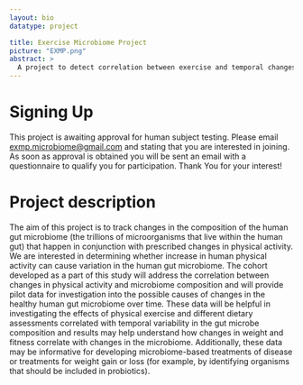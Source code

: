 ```yaml
---
layout: bio
datatype: project

title: Exercise Microbiome Project
picture: "EXMP.png"
abstract: >
  A project to detect correlation between exercise and temporal changes to the gut microbiome.
---
```


# Signing Up
This project is awaiting approval for human subject testing. Please email exmp.microbiome@gmail.com and stating that you are interested in joining. As soon as approval is obtained you will be sent an email with a questionnaire to qualify you for participation. Thank You for your interest!

# Project description
The aim of this project is to track changes in the composition of the human gut microbiome (the trillions of microorganisms that live within the human gut) that happen in conjunction with prescribed changes in physical activity. We are interested in determining whether increase in human physical activity can cause variation in the human gut microbiome. The cohort developed as a part of this study will address the correlation between changes in physical activity and microbiome composition and will provide pilot data for investigation into the possible causes of changes in the healthy human gut microbiome over time. These data will be helpful in investigating the effects of physical exercise and different dietary assessments correlated with temporal variability in the gut microbe composition and results may help understand how changes in weight and fitness correlate with changes in the microbiome. Additionally, these data may be informative for developing microbiome-based treatments of disease or treatments for weight gain or loss (for example, by identifying organisms that should be included in probiotics).
